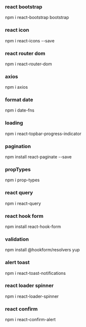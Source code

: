 ### react bootstrap

npm i react-bootstrap bootstrap

### react icon

npm i react-icons --save

### react router dom

npm i react-router-dom

### axios
npm i axios

### format date
npm i date-fns

### loading
npm i react-topbar-progress-indicator

### pagination
npm install react-paginate --save

### propTypes
npm i prop-types

### react query
npm i react-query

### react hook form
npm install react-hook-form

### validation
npm install @hookform/resolvers yup

### alert toast
npm i react-toast-notifications

### react loader spinner
npm i react-loader-spinner

### react confirm
npm i react-confirm-alert